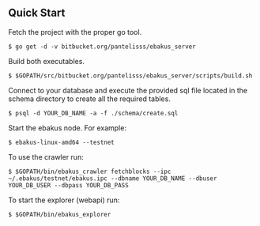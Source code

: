 ## Quick Start

Fetch the project with the proper go tool.

`$ go get -d -v bitbucket.org/pantelisss/ebakus_server`

Build both executables.

`$ $GOPATH/src/bitbucket.org/pantelisss/ebakus_server/scripts/build.sh`

Connect to your database and execute the provided sql file located in the schema directory to create all the required tables.

`$ psql -d YOUR_DB_NAME -a -f ./schema/create.sql`

Start the ebakus node. For example:

`$ ebakus-linux-amd64 --testnet`

To use the crawler run:

`$ $GOPATH/bin/ebakus_crawler fetchblocks --ipc ~/.ebakus/testnet/ebakus.ipc --dbname YOUR_DB_NAME --dbuser YOUR_DB_USER --dbpass YOUR_DB_PASS`

To start the explorer (webapi) run:

`$ $GOPATH/bin/ebakus_explorer`

